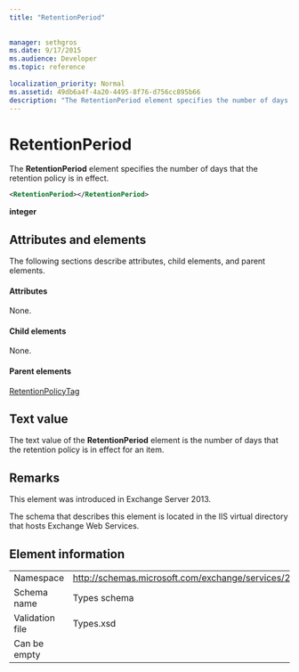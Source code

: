 ```yaml
---
title: "RetentionPeriod"
 
 
manager: sethgros
ms.date: 9/17/2015
ms.audience: Developer
ms.topic: reference
 
localization_priority: Normal
ms.assetid: 49db6a4f-4a20-4495-8f76-d756cc895b66
description: "The RetentionPeriod element specifies the number of days that the retention policy is in effect."
---
```


# RetentionPeriod

The **RetentionPeriod** element specifies the number of days that the retention policy is in effect. 
  
```XML
<RetentionPeriod></RetentionPeriod>
```

 **integer**
## Attributes and elements

The following sections describe attributes, child elements, and parent elements.
  
#### Attributes

None.
  
#### Child elements

None.
  
#### Parent elements

[RetentionPolicyTag](retentionpolicytag.md)
  
## Text value

The text value of the **RetentionPeriod** element is the number of days that the retention policy is in effect for an item. 
  
## Remarks

This element was introduced in Exchange Server 2013.
  
The schema that describes this element is located in the IIS virtual directory that hosts Exchange Web Services.
  
## Element information

|||
|:-----|:-----|
|Namespace  <br/> |http://schemas.microsoft.com/exchange/services/2006/types  <br/> |
|Schema name  <br/> |Types schema  <br/> |
|Validation file  <br/> |Types.xsd  <br/> |
|Can be empty  <br/> ||
   

